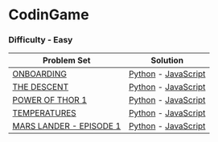 # CodinGame

### Difficulty - Easy
| Problem Set | Solution |
| ------------- | ------------- |
| [ONBOARDING](https://www.codingame.com/training/easy/onboarding) | [Python](https://github.com/gianmillare/CodinGame/blob/master/python/easy/onboarding.py) - [JavaScript](https://github.com/gianmillare/CodinGame/blob/master/javascript/easy/onboarding.js) | 
| [THE DESCENT](https://www.codingame.com/training/easy/the-descent) | [Python](https://github.com/gianmillare/CodinGame/blob/master/python/easy/the_descent.py) - [JavaScript](https://github.com/gianmillare/CodinGame/blob/master/javascript/easy/the_descent.js) |
| [POWER OF THOR 1](https://www.codingame.com/ide/puzzle/power-of-thor-episode-1) | [Python](https://github.com/gianmillare/CodinGame/blob/master/python/easy/power_of_thor_1.py) - [JavaScript](https://github.com/gianmillare/CodinGame/blob/master/javascript/easy/power_of_thor_1.js) |
| [TEMPERATURES](https://www.codingame.com/training/easy/temperatures) | [Python](https://github.com/gianmillare/CodinGame/blob/master/python/easy/temperatures.py) - [JavaScript](https://github.com/gianmillare/CodinGame/blob/master/javascript/easy/temperatures.js) |
| [MARS LANDER - EPISODE 1](https://www.codingame.com/training/easy/mars-lander-episode-1) | [Python](https://github.com/gianmillare/CodinGame/blob/master/python/easy/mars_lander_episode_1.py) - [JavaScript](https://github.com/gianmillare/CodinGame/blob/master/javascript/easy/mars_lander_episode_1.js) |
